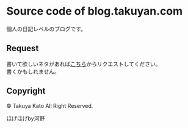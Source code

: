 # Source code of blog.takuyan.com

個人の日記レベルのブログです。

## Request

書いて欲しいネタがあれば[こちら](https://github.com/takuyan/blog/issues/new)からリクエストしてください。  
書くかもしれません。


## Copyright

&copy; Takuya Kato All Right Reserved.

ほげほげby河野
